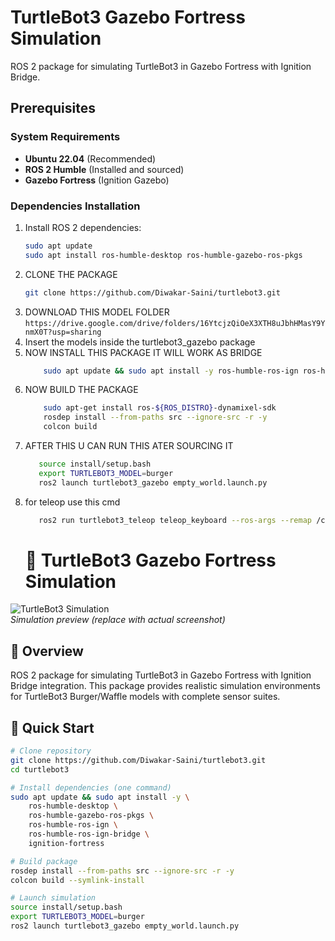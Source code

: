 # TurtleBot3 Gazebo Fortress Simulation

ROS 2 package for simulating TurtleBot3 in Gazebo Fortress with Ignition Bridge.

## Prerequisites

### System Requirements
- **Ubuntu 22.04** (Recommended)
- **ROS 2 Humble** (Installed and sourced)
- **Gazebo Fortress** (Ignition Gazebo)

### Dependencies Installation

1. Install ROS 2 dependencies:
   ```bash
   sudo apt update
   sudo apt install ros-humble-desktop ros-humble-gazebo-ros-pkgs
   ```
2. CLONE THE PACKAGE
   ```bash
   git clone https://github.com/Diwakar-Saini/turtlebot3.git
   ```
3. DOWNLOAD THIS MODEL FOLDER 
   `https://drive.google.com/drive/folders/16YtcjzQiOeX3XTH8uJbhHMasY9YnmX0T?usp=sharing `
4. Insert the models inside the turtlebot3_gazebo package
5. NOW INSTALL THIS PACKAGE IT WILL WORK AS BRIDGE
   ``` bash
       sudo apt update && sudo apt install -y ros-humble-ros-ign ros-humble-ros-ign-bridge ros-humble-ros-ign-gazebo ros-humble-ros-ign-gazebo-demos ros-humble-ros-ign-image ignition-fortress
   ```
7. NOW BUILD THE PACKAGE
   ``` bash
       sudo apt-get install ros-${ROS_DISTRO}-dynamixel-sdk
       rosdep install --from-paths src --ignore-src -r -y
       colcon build
   ```
8. AFTER THIS U CAN RUN THIS ATER SOURCING IT
   ```BASH
      source install/setup.bash
      export TURTLEBOT3_MODEL=burger
      ros2 launch turtlebot3_gazebo empty_world.launch.py     
   ```
9. for teleop use this cmd
    ```bash
       ros2 run turtlebot3_teleop teleop_keyboard --ros-args --remap /cmd_vel:=/cmd_vel_unstamped
    ```
   # 🐢 TurtleBot3 Gazebo Fortress Simulation

![TurtleBot3 Simulation](https://via.placeholder.com/800x400.png?text=TurtleBot3+Gazebo+Simulation)  
*Simulation preview (replace with actual screenshot)*

## 📌 Overview
ROS 2 package for simulating TurtleBot3 in Gazebo Fortress with Ignition Bridge integration. This package provides realistic simulation environments for TurtleBot3 Burger/Waffle models with complete sensor suites.

## 🚀 Quick Start

```bash
# Clone repository
git clone https://github.com/Diwakar-Saini/turtlebot3.git
cd turtlebot3

# Install dependencies (one command)
sudo apt update && sudo apt install -y \
    ros-humble-desktop \
    ros-humble-gazebo-ros-pkgs \
    ros-humble-ros-ign \
    ros-humble-ros-ign-bridge \
    ignition-fortress

# Build package
rosdep install --from-paths src --ignore-src -r -y
colcon build --symlink-install

# Launch simulation
source install/setup.bash
export TURTLEBOT3_MODEL=burger
ros2 launch turtlebot3_gazebo empty_world.launch.py

